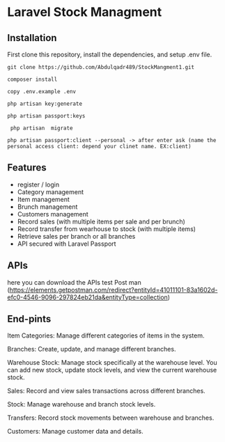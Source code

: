 # Laravel Stock Managment


## Installation

First clone this repository, install the dependencies, and setup .env file.

```
git clone https://github.com/Abdulqadr489/StockMangment1.git

composer install

copy .env.example .env

php artisan key:generate

php artisan passport:keys

 php artisan  migrate

php artisan passport:client --personal -> after enter ask (name the personal access client: depend your clinet name. EX:client)
```



## Features

- register / login 
- Category management
- Item management
- Brunch management
- Customers management
- Record sales (with multiple items per sale and per brunch)
- Record transfer from wearhouse to stock (with multiple items)
- Retrieve sales per branch or all branches
- API secured with Laravel Passport


## APIs

here you can download the APIs test Post man (https://elements.getpostman.com/redirect?entityId=41011101-83a1602d-efc0-4546-9096-297824eb21da&entityType=collection)


## End-pints

Item Categories: Manage different categories of items in the system.

Branches: Create, update, and manage different branches.

Warehouse Stock: Manage stock specifically at the warehouse level. You can add new stock, update stock levels, and view the current warehouse stock.

Sales: Record and view sales transactions across different branches.

Stock: Manage warehouse and branch stock levels.

Transfers: Record stock movements between warehouse and branches.

Customers: Manage customer data and details.

